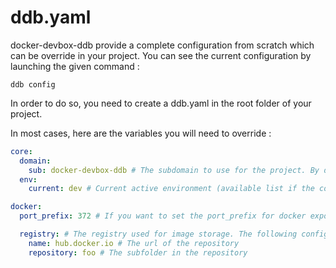 ddb.yaml
===

docker-devbox-ddb provide a complete configuration from scratch which can be override in your project. 
You can see the current configuration by launching the given command : 
```shell script
ddb config
``` 

In order to do so, you need to create a ddb.yaml in the root folder of your project.

In most cases, here are the variables you will need to override : 
```yaml
core:
  domain:
    sub: docker-devbox-ddb # The subdomain to use for the project. By default, it will be the name of the project directory
  env:
    current: dev # Current active environment (available list if the core.env.available variable)

docker:
  port_prefix: 372 # If you want to set the port_prefix for docker exposed ports

  registry: # The registry used for image storage. The following configuration will produce the "image" tag on service as following : hub.docker.io/foo/{servicename}
    name: hub.docker.io # The url of the repository
    repository: foo # The subfolder in the repository
```